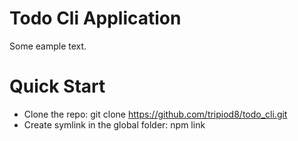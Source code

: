 # Todo Cli Application

Some eample text.

# Quick Start

- Clone the repo: git clone https://github.com/tripiod8/todo_cli.git
- Create symlink in the global folder: npm link
